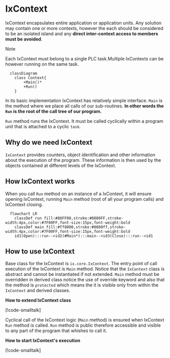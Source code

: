 # IxContext

IxContext encapsulates entire application or application units. Any solution may contain one or more contexts, however the each should be considered to be an isolated island and any **direct inter-context access to members must be avoided**.


>[!NOTE] 
>Each IxContext must belong to a single PLC task.Multiple IxContexts can be however running on the same task.


```mermaid
  classDiagram
    class Context{
        +Main()*
        +Run()        
    }     
```

In its basic implementation IxContext has relatively simple interface. `Main` is the method where we place all calls of our sub-routines. **In other words the `Run` is the root of the call tree of our program.**

`Run` method runs the IxContext. It must be called cyclically within a program unit that is attached to a cyclic `task`.

## Why do we need IxContext

 `IxContext` provides counters, object identification and other information about the execution of the program. These information is then used by the objects contained at different levels of the IxContext.

## How IxContext works

When you call `Run` method on an instance of a IxContext, it will ensure opening IxContext, running `Main` method (root of all your program calls) and IxContext closing.


```mermaid
  flowchart LR
    classDef run fill:#80FF00,stroke:#0080FF,stroke-width:4px,color:#7F00FF,font-size:15px,font-weight:bold                                                      
    classDef main fill:#ff8000,stroke:#0080ff,stroke-width:4px,color:#7F00FF,font-size:15px,font-weight:bold                                                                                                           
    id1(Open):::run-->id2(#Main*):::main-->id3(Close):::run-->id1
```

## How to use IxContext

Base class for the IxContext is `ix.core.IxContext`. The entry point of call execution of the IxContext is `Main` method. Notice that the `IxContext` class is abstract and cannot be instantiated if not extended. `Main` method must be overridden in derived class notice the use of override keyword and also that the method is `protected` which means the it is visible only from within the `IxContext` and derived classes.


 **How to extend IxContext class**

[!code-smalltalk[](../../../src/integrations/ctrl/src/Examples/ix-core-IxContext/IxContextExample.st?name=Declaration)]


Cyclical call of the IxContext logic (`Main` method) is ensured when IxContext `Run` method is called. `Run` method is public therefore accessible and visible to any part of the program that whishes to call it.

**How to start IxContext's execution**

[!code-smalltalk[](../../../src/integrations/ctrl/src/Examples/ix-core-IxContext/IxContextExample.st?name=Implementation)]